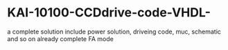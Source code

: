 # KAI-10100-CCDdrive-code-VHDL-
a complete solution include power solution, driveing code, muc, schematic and so on
already complete FA mode
